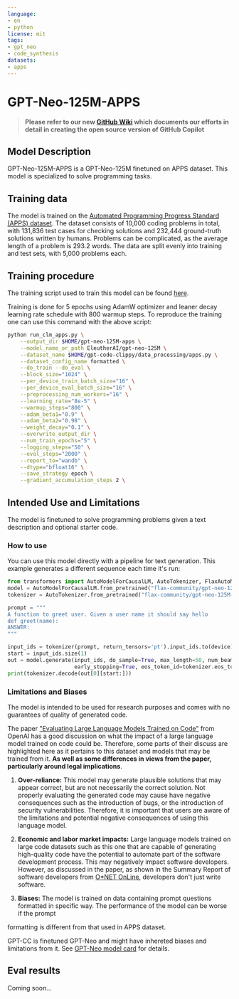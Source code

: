 ```yaml
---
language:
- en
- python
license: mit
tags:
- gpt_neo
- code_synthesis
datasets:
- apps
---
```


# GPT-Neo-125M-APPS
> **Please refer to our new [GitHub Wiki](https://github.com/ncoop57/gpt-code-clippy/wiki) which documents our efforts in detail in creating the open source version of GitHub  Copilot**

## Model Description

GPT-Neo-125M-APPS is a GPT-Neo-125M finetuned on APPS dataset. This model is specialized to solve programming tasks.

## Training data

The model is trained on the [Automated Programming Progress Standard (APPS) dataset](https://github.com/hendrycks/apps). The dataset consists of 10,000 coding problems in total, with 131,836 test cases for checking solutions and 232,444 ground-truth solutions written by humans. Problems can be complicated, as the average length of a problem is 293.2 words. The data are split evenly into training and test sets, with 5,000 problems each.


## Training procedure

The training script used to train this model can be found [here](https://github.com/ncoop57/gpt-code-clippy/blob/camera-ready/training/run_clm_apps.py).

Training is done for 5 epochs using AdamW optimizer and leaner decay learning rate schedule with 800 warmup steps. To reproduce the training one can use this command with the above script:

```bash
python run_clm_apps.py \
    --output_dir $HOME/gpt-neo-125M-apps \
    --model_name_or_path EleutherAI/gpt-neo-125M \
    --dataset_name $HOME/gpt-code-clippy/data_processing/apps.py \
    --dataset_config_name formatted \
    --do_train --do_eval \
    --block_size="1024" \
    --per_device_train_batch_size="16" \
    --per_device_eval_batch_size="16" \
    --preprocessing_num_workers="16" \
    --learning_rate="8e-5" \
    --warmup_steps="800" \
    --adam_beta1="0.9" \
    --adam_beta2="0.98" \
    --weight_decay="0.1" \
    --overwrite_output_dir \
    --num_train_epochs="5" \
    --logging_steps="50" \
    --eval_steps="2000" \
    --report_to="wandb" \
    --dtype="bfloat16" \
    --save_strategy epoch \
    --gradient_accumulation_steps 2 \

```

## Intended Use and Limitations

The model is finetuned to solve programming problems given a text description and optional starter code.

### How to use

You can use this model directly with a pipeline for text generation. This example generates a different sequence each time it's run:

```py
from transformers import AutoModelForCausalLM, AutoTokenizer, FlaxAutoModelForCausalLM
model = AutoModelForCausalLM.from_pretrained("flax-community/gpt-neo-125M-apps")
tokenizer = AutoTokenizer.from_pretrained("flax-community/gpt-neo-125M-apps")

prompt = """
A function to greet user. Given a user name it should say hello
def greet(name):
ANSWER:
""" 

input_ids = tokenizer(prompt, return_tensors='pt').input_ids.to(device)
start = input_ids.size(1)
out = model.generate(input_ids, do_sample=True, max_length=50, num_beams=2, 
                     early_stopping=True, eos_token_id=tokenizer.eos_token_id, )
print(tokenizer.decode(out[0][start:]))
```

### Limitations and Biases

The model is intended to be used for research purposes and comes with no guarantees of quality of generated code.

The paper ["Evaluating Large Language Models Trained on Code"](https://arxiv.org/abs/2107.03374) from OpenAI has a good discussion on what the impact of a large language model trained on code could be. Therefore, some parts of their discuss are highlighted here as it pertains to this dataset and models that may be trained from it. **As well as some differences in views from the paper, particularly around legal implications**.

1. **Over-reliance:** This model may generate plausible solutions that may appear correct, but are not necessarily the correct solution. Not properly evaluating the generated code may cause have negative consequences such as the introduction of bugs, or the introduction of security vulnerabilities. Therefore, it is important that users are aware of the limitations and potential negative consequences of using this language model.

2. **Economic and labor market impacts:** Large language models trained on large code datasets such as this one that are capable of generating high-quality code have the potential to automate part of the software development process. This may negatively impact software developers. However, as discussed in the paper, as shown in the Summary Report of software developers from [O*NET OnLine](https://www.onetonline.org/link/summary/15-1252.00), developers don't just write software.

5. **Biases:** The model is trained on data containing prompt questions formatted in specific way. The performance of the model can be worse if the prompt 

formatting is different from that used in APPS dataset.

GPT-CC is finetuned GPT-Neo and might have inhereted biases and limitations from it. See [GPT-Neo model card](https://huggingface.co/EleutherAI/gpt-neo-125M#limitations-and-biases) for details.

## Eval results

Coming soon...

